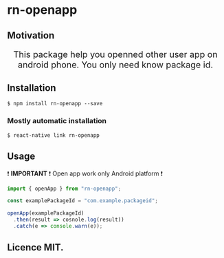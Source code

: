 # rn-openapp

## Motivation
<p align="center" style="font-size:20px;">
This package help you openned other user app on android phone. You only need know package id. 
</p>

## Installation

`$ npm install rn-openapp --save`

### Mostly automatic installation

`$ react-native link rn-openapp`

## Usage

:exclamation: **IMPORTANT** :exclamation: Open app work only Android platform :exclamation: 

```javascript
import { openApp } from "rn-openapp";

const examplePackageId = "com.example.packageid";

openApp(examplePackageId)
  .then(result => cosnole.log(result))
  .catch(e => console.warn(e));
```

## Licence MIT.
